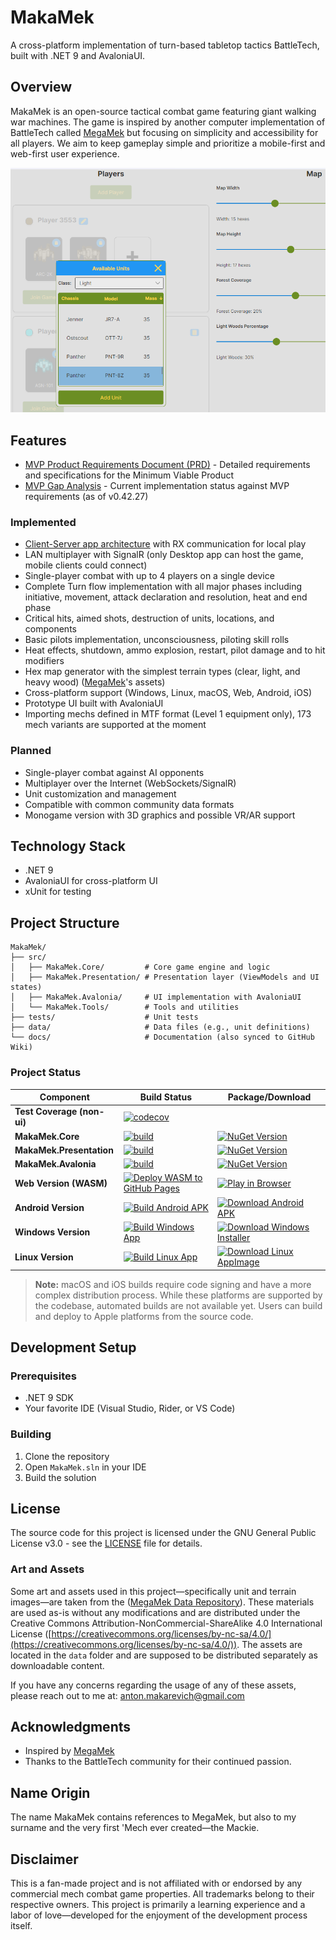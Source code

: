 # MakaMek

A cross-platform implementation of turn-based tabletop tactics BattleTech, built with .NET 9 and AvaloniaUI.

## Overview

MakaMek is an open-source tactical combat game featuring giant walking war machines. The game is inspired by another computer implementation of BattleTech called [MegaMek](https://megamek.org/) but focusing on simplicity and accessibility for all players. We aim to keep gameplay simple and prioritize a mobile-first and web-first user experience.

![MakaMek](docs/screenshots/win/251006.png)

## Features
- [MVP Product Requirements Document (PRD)](docs/MakaMek-MVP-PRD.md) - Detailed requirements and specifications for the Minimum Viable Product
- [MVP Gap Analysis](docs/MakaMek-MVP-Gap-Analysis(0.42.27).md) - Current implementation status against MVP requirements (as of v0.42.27)

### Implemented
- [Client-Server app architecture](https://github.com/anton-makarevich/MakaMek/wiki/Game-(Protocol)-High-Level-Architecture) with RX communication for local play
- LAN multiplayer with SignalR (only Desktop app can host the game, mobile clients could connect)
- Single-player combat with up to 4 players on a single device
- Complete Turn flow implementation with all major phases including initiative, movement, attack declaration and resolution, heat and end phase
- Critical hits, aimed shots, destruction of units, locations, and components
- Basic pilots implementation, unconsciousness, piloting skill rolls
- Heat effects, shutdown, ammo explosion, restart, pilot damage and to hit modifiers
- Hex map generator with the simplest terrain types (clear, light, and heavy wood) ([MegaMek](https://megamek.org/)'s assets)
- Cross-platform support (Windows, Linux, macOS, Web, Android, iOS)
- Prototype UI built with AvaloniaUI
- Importing mechs defined in MTF format (Level 1 equipment only), 173 mech variants are supported at the moment

### Planned
- Single-player combat against AI opponents
- Multiplayer over the Internet (WebSockets/SignalR)
- Unit customization and management
- Compatible with common community data formats
- Monogame version with 3D graphics and possible VR/AR support

## Technology Stack

- .NET 9
- AvaloniaUI for cross-platform UI
- xUnit for testing

## Project Structure

```
MakaMek/
├── src/
│   ├── MakaMek.Core/         # Core game engine and logic
│   ├── MakaMek.Presentation/ # Presentation layer (ViewModels and UI states)
│   ├── MakaMek.Avalonia/     # UI implementation with AvaloniaUI
│   └── MakaMek.Tools/        # Tools and utilities
├── tests/                    # Unit tests
├── data/                     # Data files (e.g., unit definitions)
└── docs/                     # Documentation (also synced to GitHub Wiki)
```

### Project Status

| Component                  | Build Status                                                                                                                                                                                             | Package/Download |
|----------------------------|----------------------------------------------------------------------------------------------------------------------------------------------------------------------------------------------------------|----------------|
| **Test Coverage (non-ui)** | [![codecov](https://codecov.io/github/anton-makarevich/MakaMek/graph/badge.svg?token=SAQTXWFA21)](https://codecov.io/github/anton-makarevich/MakaMek)                                                    | |
| **MakaMek.Core**           | [![build](https://github.com/anton-makarevich/MakaMek/actions/workflows/core.yml/badge.svg)](https://github.com/anton-makarevich/MakaMek/actions/workflows/core.yml)                                     | [![NuGet Version](https://img.shields.io/nuget/vpre/Sanet.MakaMek.Core?logo=nuget)](https://www.nuget.org/packages/Sanet.MakaMek.Core) |
| **MakaMek.Presentation**   | [![build](https://github.com/anton-makarevich/MakaMek/actions/workflows/presentation.yml/badge.svg)](https://github.com/anton-makarevich/MakaMek/actions/workflows/presentation.yml)                     | [![NuGet Version](https://img.shields.io/nuget/vpre/Sanet.MakaMek.Presentation?logo=nuget)](https://www.nuget.org/packages/Sanet.MakaMek.Presentation) |
| **MakaMek.Avalonia**       | [![build](https://github.com/anton-makarevich/MakaMek/actions/workflows/avalonia.yml/badge.svg)](https://github.com/anton-makarevich/MakaMek/actions/workflows/avalonia.yml)                             | [![NuGet Version](https://img.shields.io/nuget/vpre/Sanet.MakaMek.Avalonia?logo=nuget)](https://www.nuget.org/packages/Sanet.MakaMek.Avalonia) |
| **Web Version (WASM)**     | [![Deploy WASM to GitHub Pages](https://github.com/anton-makarevich/MakaMek/actions/workflows/deploy-wasm.yml/badge.svg)](https://github.com/anton-makarevich/MakaMek/actions/workflows/deploy-wasm.yml) | [![Play in Browser](https://img.shields.io/badge/Play-in%20Browser-blue?logo=github)](https://anton-makarevich.github.io/MakaMek/) |
| **Android Version**        | [![Build Android APK](https://github.com/anton-makarevich/MakaMek/actions/workflows/build-android.yml/badge.svg)](https://github.com/anton-makarevich/MakaMek/actions/workflows/build-android.yml)       | [![Download Android APK](https://img.shields.io/badge/Download-Android%20APK-green?logo=android)](https://github.com/anton-makarevich/MakaMek/actions/workflows/build-android.yml) |
| **Windows Version**        | [![Build Windows App](https://github.com/anton-makarevich/MakaMek/actions/workflows/build-windows.yml/badge.svg)](https://github.com/anton-makarevich/MakaMek/actions/workflows/build-windows.yml)       | [![Download Windows Installer](https://img.shields.io/badge/Download-Windows%20Installer-blue?logo=data:image/png;base64,iVBORw0KGgoAAAANSUhEUgAAADIAAAAyCAYAAAAeP4ixAAAACXBIWXMAAAsTAAALEwEAmpwYAAABE0lEQVR4nO3aMUrEYBDF8R/Y2W1hoa29CF7BwgvoEWw9gI2lF9ADWNraiTarWwhewcJKOytL/UTIQhrjsolk17w/pBnCzDd88xjICyGEZWUV2zjAMS7wgDeMLSAb2MUhTnGFJ3ygNDy9MMIO9nGCSzzi/ZfDlj4a+R6FLazXYufVKMx72PJXjaxgE3s4qg56g2d8VgVea+9PY701Mmo5ClNKn41cd1ik10ZKGpEbKRmtBqIR0YhopIloRDQiGmnivqVOxh3mKjPUCEvDpOW133WYq8xQ40eyR2SPyB5pIhoRjYhGmohGRCOikUF8xP43tkJbo+dlkYyeNi7sWi12tqjW2yDM0EHY013/MHA7V8YQBswXmfZIX4+AWlMAAAAASUVORK5CYII=)](https://github.com/anton-makarevich/MakaMek/actions/workflows/build-windows.yml) |
| **Linux Version**          | [![Build Linux App](https://github.com/anton-makarevich/MakaMek/actions/workflows/build-linux.yml/badge.svg)](https://github.com/anton-makarevich/MakaMek/actions/workflows/build-linux.yml)             | [![Download Linux AppImage](https://img.shields.io/badge/Download-Linux%20AppImage-orange?logo=linux)](https://github.com/anton-makarevich/MakaMek/actions/workflows/build-linux.yml) |

> **Note:** macOS and iOS builds require code signing and have a more complex distribution process. While these platforms are supported by the codebase, automated builds are not available yet.
> Users can build and deploy to Apple platforms from the source code.

## Development Setup
### Prerequisites

- .NET 9 SDK
- Your favorite IDE (Visual Studio, Rider, or VS Code)

### Building

1. Clone the repository
2. Open `MakaMek.sln` in your IDE
3. Build the solution

## License

The source code for this project is licensed under the GNU General Public License v3.0 - see the [LICENSE](LICENSE) file for details.

### Art and Assets

Some art and assets used in this project—specifically unit and terrain images—are taken from the ([MegaMek Data Repository](https://github.com/MegaMek/mm-data/)). These materials are used as-is without any modifications and are distributed under the Creative Commons Attribution-NonCommercial-ShareAlike 4.0 International License ([https://creativecommons.org/licenses/by-nc-sa/4.0/](https://creativecommons.org/licenses/by-nc-sa/4.0/)).
The assets are located in the `data` folder and are supposed to be distributed separately as downloadable content.

If you have any concerns regarding the usage of any of these assets, please reach out to me at: anton.makarevich@gmail.com

## Acknowledgments

- Inspired by [MegaMek](https://megamek.org/)
- Thanks to the BattleTech community for their continued passion.

## Name Origin

The name MakaMek contains references to MegaMek, but also to my surname and the very first 'Mech ever created—the Mackie.

## Disclaimer

This is a fan-made project and is not affiliated with or endorsed by any commercial mech combat game properties. All trademarks belong to their respective owners.
This project is primarily a learning experience and a labor of love—developed for the enjoyment of the development process itself.
